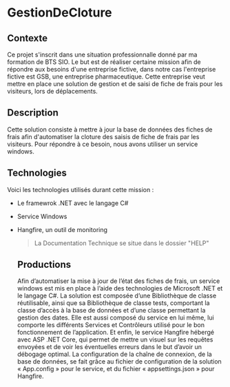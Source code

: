 # GestionDeCloture
## Contexte
Ce projet s'inscrit dans une situation professionnalle donné par ma formation de BTS SIO. Le but est de réaliser certaine mission afin de répondre aux besoins d'une entreprise fictive, dans notre cas l'entreprise fictive est GSB, une entreprise pharmaceutique. Cette entreprise veut mettre en place une solution de gestion et de saisi de fiche de frais pour les visiteurs, lors de déplacements. 

## Description
Cette solution consiste à mettre à jour la base de données des fiches de frais afin d'automatiser la cloture des saisis de fiche de frais par les visiteurs.
Pour répondre à ce besoin, nous avons utiliser un service windows.

## Technologies
Voici les technologies utilisés durant cette mission :
- Le framewrok .NET avec le langage C#

- Service Windows

- Hangfire, un outil de monitoring

  

  > La Documentation Technique se situe dans le dossier "HELP" 

  ## Productions

  Afin d’automatiser la mise à jour de l’état des fiches de frais, un service windows est mis en place à l’aide des technologies de Microsoft .NET et le langage C#. La solution est composée d’une Bibliothèque de classe réutilisable, ainsi que sa Bibliothèque de classe tests, comportant la classe d’accès à la base de données et d’une classe permettant la gestion des dates. Elle est aussi composé du service en lui même, lui comporte les différents Services et Contrôleurs utilisé pour le bon fonctionnement de l’application. Et enfin, le service Hangfire hébergé avec ASP .NET Core, qui permet de mettre un visuel sur les requêtes envoyées et de voir les éventuelles erreurs dans le but d’avoir un débogage optimal. La configuration de la chaîne de connexion, de la base de données, se fait grâce au fichier de configuration de la solution « App.config » pour le service, et du fichier « appsettings.json » pour Hangfire.
